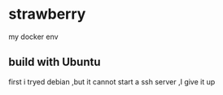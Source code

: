 # strawberry
my docker env

## build with Ubuntu
first i tryed debian ,but it cannot start a ssh server ,I give it up
